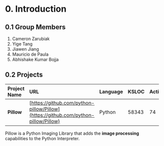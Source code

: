 # 0. Introduction

## 0.1 Group Members

1. Cameron Zarubiak
2. Yige Tang
3. Jiawen Jiang
4. Mauricio de Paula
5. Abhishake Kumar Bojja

## 0.2 Projects

| Project Name | URL | Language | KSLOC | Activity |
| :--- | :--- | :--- | :--- | :--- |
| **Pillow** | [https://github.com/python-pillow/Pillow](https://github.com/python-pillow/Pillow) | Python | 58343 | 74 |

Pillow is a Python Imaging Library that adds the **image processing** capabilities to the Python Interpreter.

